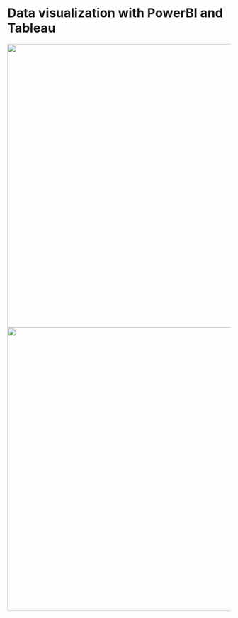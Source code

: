 # Data visualization with PowerBI and Tableau
<img src="https://github.com/Kinqa/Data-visualization/assets/46509897/65971b99-a5d9-420d-a64a-2aab9f2ca4de" width="640">
<img src="https://github.com/Kinqa/Data-visualization/assets/46509897/5d087ce3-f5b8-4b39-bded-1e5b2252505e" width="640">
